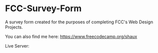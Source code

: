 # FCC-Survey-Form
A survey form created for the purposes of completing FCC's Web Design Projects.

You can also find me here:
https://www.freecodecamp.org/shaux

Live Server: 
